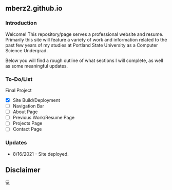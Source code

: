 ## mberz2.github.io

### Introduction

Welcome! This repository/page serves a professional website and resume. Primarily this site will feature a variety of work and information related to the past few years of my studies at Portland State University as a Computer Science Undergrad.

Below you will find a rough outline of what sections I will complete, as well as some meaningful updates.

### To-Do/List

Final Project

- [x] Site Build/Deployment
- [ ] Navigation Bar
- [ ] About Page
- [ ] Previous Work/Resume Page
- [ ] Projects Page
- [ ] Contact Page

### Updates

- 8/16/2021 - Site deployed.

## Disclaimer

💻
